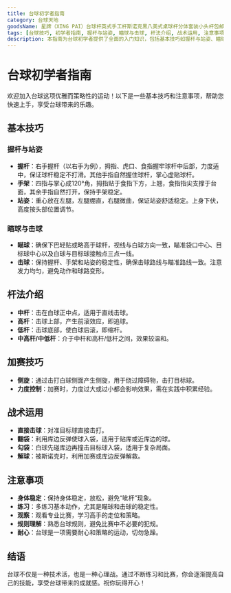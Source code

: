 ```yaml
---
title: 台球初学者指南
category: 台球天地
goodsName: 星牌（XING PAI）台球杆英式手工杆斯诺克黑八美式桌球杆分体套装小头杆包邮 星牌入门级杆袋套装
tags: [台球技巧, 初学者指南, 握杆与站姿, 瞄球与击球, 杆法介绍, 战术运用, 注意事项]
description: 本指南为台球初学者提供了全面的入门知识，包括基本技巧如握杆与站姿、瞄球与击球的方法，以及不同杆法的介绍。此外，还介绍了几种战术运用方式，如直接击球、翻袋和解球等，并给出了练习和比赛时应注意的事项。通过阅读本文，初学者可以学习到如何稳定地控制球杆，掌握不同的击球技巧，理解台球的基本战术，从而更快地上手这项优雅而策略性的运动。适合希望快速入门并享受台球乐趣的新手玩家。耐心练习和对规则的理解是成功的关键。
---
```

# 台球初学者指南

欢迎加入台球这项优雅而策略性的运动！以下是一些基本技巧和注意事项，帮助您快速上手，享受台球带来的乐趣。

## 基本技巧

### 握杆与站姿
- **握杆**：右手握杆（以右手为例），拇指、虎口、食指握牢球杆中后部，力度适中，保证球杆稳定不打滑。其他手指自然握住球杆，掌心虚贴球杆。
- **手架**：四指与掌心成120°角，拇指贴于食指下方，上翘，食指指尖支撑于台面，其余手指自然打开，保持手架稳定。
- **站姿**：重心放在左腿，左腿绷直，右腿微曲，保证站姿舒适稳定。上身下伏，高度按头部位置调节。

### 瞄球与击球
- **瞄球**：确保下巴轻贴或略高于球杆，视线与白球方向一致，瞄准袋口中心、目标球中心以及白球与目标球接触点三点一线。
- **击球**：保持握杆、手架和站姿的稳定性，确保击球路线与瞄准路线一致。注意发力均匀，避免动作和球路变形。

## 杆法介绍
- **中杆**：击在白球正中点，适用于直线击球。
- **高杆**：击球上部，产生前滚效应，即追球。
- **低杆**：击球底部，使白球后滚，即缩杆。
- **中高杆/中低杆**：介于中杆和高杆/低杆之间，效果较温和。

## 加赛技巧
- **侧旋**：通过击打白球侧面产生侧旋，用于绕过障碍物，击打目标球。
- **力度控制**：加赛时，力度过大或过小都会影响效果，需在实践中积累经验。

## 战术运用
- **直接击球**：对准目标球直接击打。
- **翻袋**：利用库边反弹使球入袋，适用于贴库或近库边的球。
- **勾袋**：白球先碰库边再撞击目标球入袋，适用于复杂局面。
- **解球**：被斯诺克时，利用加赛或库边反弹解救。

## 注意事项
- **身体稳定**：保持身体稳定，放松，避免“呲杆”现象。
- **练习**：多练习基本动作，尤其是瞄球和击球的稳定性。
- **观察**：观看专业比赛，学习高手的走位和策略。
- **规则理解**：熟悉台球规则，避免比赛中不必要的犯规。
- **耐心**：台球是一项需要耐心和策略的运动，切勿急躁。

## 结语
台球不仅是一种技术活，也是一种心理战。通过不断练习和比赛，你会逐渐提高自己的技能，享受台球带来的成就感。祝你玩得开心！